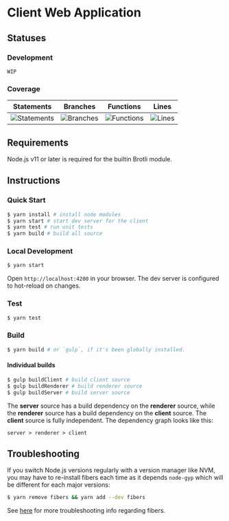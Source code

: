 # Client Web Application

## Statuses

### Development

`WIP`

### Coverage

<!-- prettier-ignore-start -->
| Statements                                    | Branches                                  | Functions                                   | Lines                               |
| --------------------------------------------- | ----------------------------------------- | ------------------------------------------- | ----------------------------------- |
| ![Statements](https://img.shields.io/badge/Coverage-57.46%25-red.svg "Make me better!") | ![Branches](https://img.shields.io/badge/Coverage-29.75%25-red.svg "Make me better!") | ![Functions](https://img.shields.io/badge/Coverage-51.33%25-red.svg "Make me better!") | ![Lines](https://img.shields.io/badge/Coverage-56.72%25-red.svg "Make me better!") |
<!-- prettier-ignore-end -->

## Requirements

Node.js v11 or later is required for the builtin Brotli module.

## Instructions

### Quick Start

```sh
$ yarn install # install node modules
$ yarn start # start dev server for the client
$ yarn test # run unit tests
$ yarn build # build all source
```

### Local Development

```sh
$ yarn start
```

Open `http://localhost:4200` in your browser. The dev server is configured to hot-reload on changes.

### Test

```sh
$ yarn test
```

### Build

```sh
$ yarn build # or `gulp`, if it's been globally installed.
```

#### Individual builds

```sh
$ gulp buildClient # build client source
$ gulp buildRenderer # build renderer source
$ gulp buildServer # build server source
```

The **server** source has a build dependency on the **renderer** source, while the **renderer** source has a build dependency on the **client** source. The **client** source is fully independent. The dependency graph looks like this:

```
server > renderer > client
```

## Troubleshooting

If you switch Node.js versions regularly with a version manager like NVM, you may have to re-install fibers each time as it depends `node-gyp` which will be different for each major versions:

```sh
$ yarn remove fibers && yarn add --dev fibers
```

See [here](https://github.com/laverdet/node-fibers#supported-platforms) for more troubleshooting info regarding fibers.
